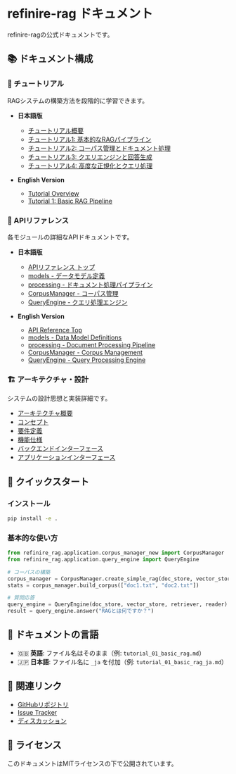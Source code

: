 # refinire-rag ドキュメント

refinire-ragの公式ドキュメントです。

## 📚 ドキュメント構成

### 🎯 チュートリアル
RAGシステムの構築方法を段階的に学習できます。

- **日本語版**
  - [チュートリアル概要](tutorials/tutorial_overview_ja.md)
  - [チュートリアル1: 基本的なRAGパイプライン](tutorials/tutorial_01_basic_rag_ja.md)
  - [チュートリアル2: コーパス管理とドキュメント処理](tutorials/tutorial_02_corpus_management_ja.md)
  - [チュートリアル3: クエリエンジンと回答生成](tutorials/tutorial_03_query_engine_ja.md)
  - [チュートリアル4: 高度な正規化とクエリ処理](tutorials/tutorial_04_normalization_ja.md)

- **English Version**
  - [Tutorial Overview](tutorials/tutorial_overview.md)
  - [Tutorial 1: Basic RAG Pipeline](tutorials/tutorial_01_basic_rag.md)

### 📖 APIリファレンス
各モジュールの詳細なAPIドキュメントです。

- **日本語版**
  - [APIリファレンス トップ](api/index_ja.md)
  - [models - データモデル定義](api/models_ja.md)
  - [processing - ドキュメント処理パイプライン](api/processing_ja.md)
  - [CorpusManager - コーパス管理](api/corpus_manager_ja.md)
  - [QueryEngine - クエリ処理エンジン](api/query_engine_ja.md)

- **English Version**
  - [API Reference Top](api/index.md)
  - [models - Data Model Definitions](api/models.md)
  - [processing - Document Processing Pipeline](api/processing.md)
  - [CorpusManager - Corpus Management](api/corpus_manager.md)
  - [QueryEngine - Query Processing Engine](api/query_engine.md)

### 🏗️ アーキテクチャ・設計
システムの設計思想と実装詳細です。

- [アーキテクチャ概要](architecture.md)
- [コンセプト](concept.md)
- [要件定義](requirements.md)
- [機能仕様](function_spec.md)
- [バックエンドインターフェース](backend_interfaces.md)
- [アプリケーションインターフェース](application_interfaces.md)

## 🚀 クイックスタート

### インストール
```bash
pip install -e .
```

### 基本的な使い方
```python
from refinire_rag.application.corpus_manager_new import CorpusManager
from refinire_rag.application.query_engine import QueryEngine

# コーパスの構築
corpus_manager = CorpusManager.create_simple_rag(doc_store, vector_store)
stats = corpus_manager.build_corpus(["doc1.txt", "doc2.txt"])

# 質問応答
query_engine = QueryEngine(doc_store, vector_store, retriever, reader)
result = query_engine.answer("RAGとは何ですか？")
```

## 📝 ドキュメントの言語

- 🇬🇧 **英語**: ファイル名はそのまま（例: `tutorial_01_basic_rag.md`）
- 🇯🇵 **日本語**: ファイル名に `_ja` を付加（例: `tutorial_01_basic_rag_ja.md`）

## 🔗 関連リンク

- [GitHubリポジトリ](https://github.com/your-org/refinire-rag)
- [Issue Tracker](https://github.com/your-org/refinire-rag/issues)
- [ディスカッション](https://github.com/your-org/refinire-rag/discussions)

## 📄 ライセンス

このドキュメントはMITライセンスの下で公開されています。